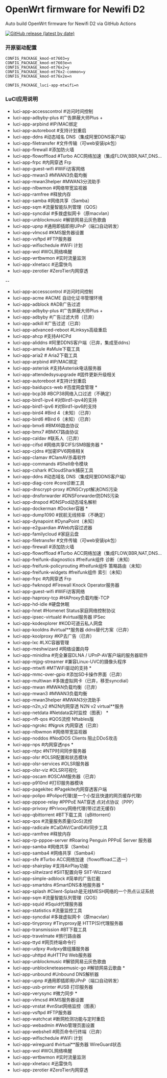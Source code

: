 # OpenWrt firmware for Newifi D2

Auto build OpenWrt firmware for Newifi D2 via GitHub Actions

[![GitHub release (latest by date)](https://img.shields.io/github/v/release/P3TERX/OpenWrt-Newifi_D2?style=for-the-badge&label=Download)](https://github.com/P3TERX/OpenWrt-Newifi_D2/releases/latest)

### 开原驱动配置

```
CONFIG_PACKAGE_kmod-mt7603=y
CONFIG_PACKAGE_kmod-mt7603e=n
CONFIG_PACKAGE_kmod-mt76x2=y
CONFIG_PACKAGE_kmod-mt76x2-common=y
CONFIG_PACKAGE_kmod-mt76x2e=n

CONFIG_PACKAGE_luci-app-mtwifi=n
```

### LuCI应用说明
- luci-app-accesscontrol #访问时间控制
- luci-app-adbyby-plus #广告屏蔽大师Plus +
- luci-app-arpbind #IP/MAC绑定
- luci-app-autoreboot #支持计划重启
- luci-app-ddns #动态域名 DNS（集成阿里DDNS客户端）
- luci-app-filetransfer #文件传输（可web安装ipk包）
- luci-app-firewall #添加防火墙
- luci-app-flowoffload #Turbo ACC网络加速（集成FLOW,BBR,NAT,DNS...
- luci-app-frpc #内网穿透 Frp
- luci-app-guest-wifi #WiFi访客网络
- luci-app-mwan3 #MWAN3负载均衡
- luci-app-mwan3helper #MWAN3分流助手
- luci-app-nlbwmon #网络带宽监视器
- luci-app-ramfree #释放内存
- luci-app-samba #网络共享（Samba）
- luci-app-sqm #流量智能队列管理（QOS）
- luci-app-syncdial #多拨虚拟网卡（原macvlan）
- luci-app-unblockmusic #解锁网易云灰色歌曲
- luci-app-upnp #通用即插即用UPnP（端口自动转发）
- luci-app-vlmcsd #KMS服务器设置
- luci-app-vsftpd #FTP服务器
- luci-app-wifischedule #WiFi 计划
- luci-app-wol #WOL网络唤醒
- luci-app-wrtbwmon #实时流量监测
- luci-app-xlnetacc #迅雷快鸟
- luci-app-zerotier #ZeroTier内网穿透

--

- luci-app-accesscontrol #访问时间控制
- luci-app-acme #ACME 自动化证书管理环境
- luci-app-adblock #ADB广告过滤
- luci-app-adbyby-plus #广告屏蔽大师Plus +
- luci-app-adbyby #广告过滤大师（已弃）
- luci-app-adkill #广告过滤（已弃）
- luci-app-advanced-reboot #Linksys高级重启
- luci-app-ahcp #支持AHCPd
- luci-app-aliddns #阿里DDNS客户端（已弃，集成至ddns）
- luci-app-amule #aMule下载工具
- luci-app-aria2 # Aria2下载工具
- luci-app-arpbind #IP/MAC绑定
- luci-app-asterisk #支持Asterisk电话服务器
- luci-app-attendedsysupgrade #固件更新升级相关
- luci-app-autoreboot #支持计划重启
- luci-app-baidupcs-web #百度网盘管理 *
- luci-app-bcp38 #BCP38网络入口过滤（不确定）
- luci-app-bird1-ipv4 #对Bird1-ipv4的支持
- luci-app-bird1-ipv6 #对Bird1-ipv6的支持
- luci-app-bird4 #Bird 4（未知）（已弃）
- luci-app-bird6 #Bird 6（未知）（已弃）
- luci-app-bmx6 #BMX6路由协议
- luci-app-bmx7 #BMX7路由协议
- luci-app-caldav #联系人（已弃）
- luci-app-cifsd #网络共享CIFS/SMB服务器 *
- luci-app-cjdns #加密IPV6网络相关
- luci-app-clamav #ClamAV杀毒软件
- luci-app-commands #Shell命令模块
- luci-app-cshark #CloudShark捕获工具
- luci-app-ddns #动态域名 DNS（集成阿里DDNS客户端）
- luci-app-diag-core #core诊断工具
- luci-app-dnscrypt-proxy #DNSCrypt解决DNS污染
- luci-app-dnsforwarder #DNSForwarder防DNS污染
- luci-app-dnspod #DNSPod动态域名解析
- luci-app-dockerman #Docker容器 *
- luci-app-dump1090 #民航无线频率（不确定）
- luci-app-dynapoint #DynaPoint（未知）
- luci-app-e2guardian #Web内容过滤器
- luci-app-familycloud #家庭云盘
- luci-app-filetransfer #文件传输（可web安装ipk包）
- luci-app-firewall #添加防火墙
- luci-app-flowoffload #Turbo ACC网络加速（集成FLOW,BBR,NAT,DNS...
- luci-app-freifunk-diagnostics #freifunk组件 诊断（未知）
- luci-app-freifunk-policyrouting #freifunk组件 策略路由（未知）
- luci-app-freifunk-widgets #freifunk组件 索引（未知）
- luci-app-frpc #内网穿透 Frp
- luci-app-fwknopd #Firewall Knock Operator服务器
- luci-app-guest-wifi #WiFi访客网络
- luci-app-haproxy-tcp #HAProxy负载均衡-TCP
- luci-app-hd-idle #硬盘休眠
- luci-app-hnet #Homenet Status家庭网络控制协议
- luci-app-ipsec-virtuald #virtual服务器 IPSec
- luci-app-kodexplorer #KOD可道云私人网盘
- luci-app-kooldns #virtual**服务器 ddns替代方案（已弃）
- luci-app-koolproxy #KP去广告（已弃）
- luci-app-lxc #LXC容器管理
- luci-app-meshwizard #网络设置向导
- luci-app-minidlna #完全兼容DLNA / UPnP-AV客户端的服务器软件
- luci-app-mjpg-streamer #兼容Linux-UVC的摄像头程序
- luci-app-mtwifi #MTWiFi驱动的支持 *
- luci-app-mmc-over-gpio #添加SD卡操作界面（已弃）
- luci-app-multiwan #多拨虚拟网卡（已弃，移至syncdial）
- luci-app-mwan #MWAN负载均衡（已弃）
- luci-app-mwan3 #MWAN3负载均衡
- luci-app-mwan3helper #MWAN3分流助手
- luci-app-n2n_v2 #N2N内网穿透 N2N v2 virtual**服务
- luci-app-netdata #Netdata实时监控（图表） *
- luci-app-nft-qos #QOS流控 Nftables版
- luci-app-ngrokc #Ngrok 内网穿透（已弃）
- luci-app-nlbwmon #网络带宽监视器
- luci-app-noddos #NodDOS Clients 阻止DDoS攻击
- luci-app-nps #内网穿透nps *
- luci-app-ntpc #NTP时间同步服务器
- luci-app-olsr #OLSR配置和状态模块
- luci-app-olsr-services #OLSR服务器
- luci-app-olsr-viz #OLSR可视化
- luci-app-oscam #OSCAM服务器（已弃）
- luci-app-p910nd #打印服务器模块
- luci-app-pagekitec #Pagekite内网穿透客户端
- luci-app-polipo #Polipo代理(是一个小型且快速的网页缓存代理)
- luci-app-pppoe-relay #PPPoE NAT穿透 点对点协议（PPP）
- luci-app-privoxy #Privoxy网络代理(带过滤无缓存)
- luci-app-qbittorrent #BT下载工具（qBittorrent）
- luci-app-qos #流量服务质量(QoS)流控
- luci-app-radicale #CalDAV/CardDAV同步工具
- luci-app-ramfree #释放内存
- luci-app-rp-pppoe-server #Roaring Penguin PPPoE Server 服务器
- luci-app-samba #网络共享（Samba）
- luci-app-samba4 #网络共享（Samba4）
- luci-app-sfe #Turbo ACC网络加速（flowoffload二选一）
- luci-app-shairplay #支持AirPlay功能
- luci-app-siitwizard #SIIT配置向导 SIIT-Wizzard
- luci-app-simple-adblock #简单的广告拦截
- luci-app-smartdns #SmartDNS本地服务器 *
- luci-app-splash #Client-Splash是无线MESH网络的一个热点认证系统
- luci-app-sqm #流量智能队列管理（QOS）
- luci-app-squid #Squid代理服务器
- luci-app-statistics #流量监控工具
- luci-app-syncdial #多拨虚拟网卡（原macvlan）
- luci-app-tinyproxy #Tinyproxy是 HTTP(S)代理服务器
- luci-app-transmission #BT下载工具
- luci-app-travelmate #旅行路由器
- luci-app-ttyd #网页终端命令行
- luci-app-udpxy #udpxy做组播服务器
- luci-app-uhttpd #uHTTPd Web服务器
- luci-app-unblockmusic #解锁网易云灰色歌曲
- luci-app-unblockneteasemusic-go #解锁网易云歌曲 *
- luci-app-unbound #Unbound DNS解析器
- luci-app-upnp #通用即插即用UPnP（端口自动转发）
- luci-app-usb-printer #USB 打印服务器
- luci-app-verysync #微力同步 *
- luci-app-vlmcsd #KMS服务器设置
- luci-app-vnstat #vnStat网络监控（图表）
- luci-app-vsftpd #FTP服务器
- luci-app-watchcat #断网检测功能与定时重启
- luci-app-webadmin #Web管理页面设置
- luci-app-webshell #网页命令行终端（已弃）
- luci-app-wifischedule #WiFi 计划
- luci-app-wireguard #virtual**服务器 WireGuard状态
- luci-app-wol #WOL网络唤醒
- luci-app-wrtbwmon #实时流量监测
- luci-app-xlnetacc #迅雷快鸟
- luci-app-zerotier #ZeroTier内网穿透
